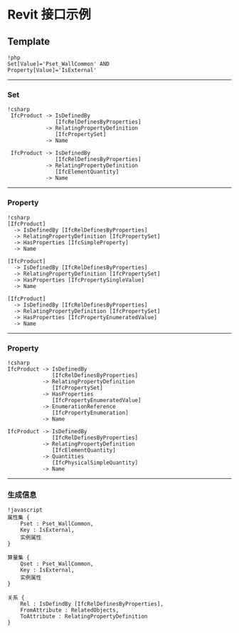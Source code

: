 # Revit 接口示例

## Template

    !php
    Set[Value]='Pset_WallCommon' AND
    Property[Value]='IsExternal'
   

----

### Set

    !csharp
     IfcProduct -> IsDefinedBy
                   [IfcRelDefinesByProperties]  
                -> RelatingPropertyDefinition
                   [IfcPropertySet]  
                -> Name
    
     IfcProduct -> IsDefinedBy
                   [IfcRelDefinesByProperties]  
                -> RelatingPropertyDefinition
                   [IfcElementQuantity]  
                -> Name


----

### Property

    !csharp
    [IfcProduct]
      -> IsDefinedBy [IfcRelDefinesByProperties]  
      -> RelatingPropertyDefinition [IfcPropertySet]  
      -> HasProperties [IfcSimpleProperty]  
      -> Name

    [IfcProduct]
      -> IsDefinedBy [IfcRelDefinesByProperties]  
      -> RelatingPropertyDefinition [IfcPropertySet]  
      -> HasProperties [IfcPropertySingleValue]  
      -> Name

    [IfcProduct] 
      -> IsDefinedBy [IfcRelDefinesByProperties]
      -> RelatingPropertyDefinition [IfcPropertySet]
      -> HasProperties [IfcPropertyEnumeratedValue]
      -> Name

----

### Property

    !csharp
    IfcProduct -> IsDefinedBy
                  [IfcRelDefinesByProperties]  
               -> RelatingPropertyDefinition
                  [IfcPropertySet]  
               -> HasProperties
                  [IfcPropertyEnumeratedValue]  
               -> EnumerationReference
                  [IfcPropertyEnumeration]  
               -> Name

    IfcProduct -> IsDefinedBy
                  [IfcRelDefinesByProperties]  
               -> RelatingPropertyDefinition
                  [IfcElementQuantity]  
               -> Quantities
                  [IfcPhysicalSimpleQuantity]  
               -> Name


----

### 生成信息


    !javascript
    属性集 {
        Pset : Pset_WallCommon,
        Key : IsExternal,
        实例属性
    }

    算量集 {
        Qset : Pset_WallCommon,
        Key : IsExternal,
        实例属性
    }
    
    关系 {
        Rel : IsDefindBy [IfcRelDefinesByProperties],
        FromAttribute : RelatedObjects,
        ToAttribute : RelatingPropertyDefinition
    }


